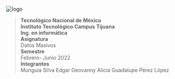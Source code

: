 ![logo](/images/tecnm.png)
>**Tecnológico Nacional de México  
Instituto Tecnológico Campus Tijuana  
Ing. en informática**  
**Asignatura**  
Datos Masivos  
**Semestre**  
Febrero- Junio 2022  
**Integrantes**  
Munguia Silva Edgar Geovanny
Alicia Guadalupe Pérez López 
